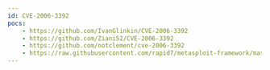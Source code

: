 ```yaml
---
id: CVE-2006-3392
pocs:
    - https://github.com/IvanGlinkin/CVE-2006-3392
    - https://github.com/Ziani52/CVE-2006-3392
    - https://github.com/notclement/cve-2006-3392
    - https://raw.githubusercontent.com/rapid7/metasploit-framework/master/modules/auxiliary/admin/webmin/file_disclosure.rb
---
```

